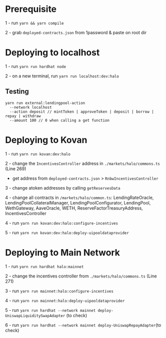 # Prerequisite

1 - run `yarn && yarn compile`

2 - grab `deployed-contracts.json` from 1password & paste on root dir

# Deploying to localhost

1 - run `yarn run hardhat node`

2 - on a new terminal, run `yarn run localhost:dev:halo`

## Testing

```
yarn run external:lendingpool-action
  --network localhost
  --action deposit // mintToken | approveToken | deposit | borrow | repay | withdraw
  --amount 100 // 0 when calling a get function
```

# Deploying to Kovan

1 - run `yarn run kovan:dev:halo`

2 - change the `IncentivesController` address in `./markets/halo/commons.ts` (Line 269)

- get address from `deployed-contracts.json` > `RnbwIncentivesController`

3 - change atoken addresses by calling `getReservesData`

4 - change all contracts in `/markets/halo/common.ts`: LendingRateOracle, LendingPoolCollateralManager, LendingPoolConfigurator, LendingPool, WethGateway, AaveOracle, WETH, ReserveFactorTreasuryAddress, IncentivesController

4 - run `yarn run kovan:dev:halo:configure-incentives`

5 - run `yarn run kovan:dev:halo:deploy-uipooldataprovider`

# Deploying to Main Network

1 - run `yarn run hardhat halo:mainnet`

2 - change the incentives controller from `./markets/halo/commons.ts` (Line 271)

3 - run `yarn run mainnet:halo:configure-incentives`

4 - run `yarn run mainnet:halo:deploy-uipooldataprovider`

5 - run `yarn run hardhat --network mainnet deploy-UniswapLiquiditySwapAdapter` (to check)

6 - run `yarn run hardhat --network mainnet deploy-UniswapRepayAdapter`(to check)
